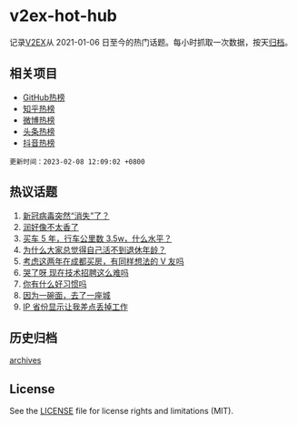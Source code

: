 # v2ex-hot-hub

 记录[V2EX](https://www.v2ex.com/)从 2021-01-06 日至今的热门话题。每小时抓取一次数据，按天[归档](archives)。
 
 ## 相关项目

- [GitHub热榜](https://github.com/lonnyzhang423/github-hot-hub)
- [知乎热榜](https://github.com/lonnyzhang423/zhihu-hot-hub)
- [微博热榜](https://github.com/lonnyzhang423/weibo-hot-hub)
- [头条热榜](https://github.com/lonnyzhang423/toutiao-hot-hub)
- [抖音热榜](https://github.com/lonnyzhang423/douyin-hot-hub)


 `更新时间：2023-02-08 12:09:02 +0800`

## 热议话题

1. [新冠病毒突然“消失”了？](https://www.v2ex.com/t/913973)
1. [润好像不太香了](https://www.v2ex.com/t/914098)
1. [买车 5 年，行车公里数 3.5w，什么水平？](https://www.v2ex.com/t/913921)
1. [为什么大家总觉得自己活不到退休年龄？](https://www.v2ex.com/t/914182)
1. [考虑这两年在成都买房，有同样想法的 V 友吗](https://www.v2ex.com/t/913914)
1. [哭了呀 现在技术招聘这么难吗](https://www.v2ex.com/t/913912)
1. [你有什么好习惯吗](https://www.v2ex.com/t/913920)
1. [因为一碗面，去了一座城](https://www.v2ex.com/t/914130)
1. [IP 省份显示让我差点丢掉工作](https://www.v2ex.com/t/913972)

## 历史归档

[archives](archives)

## License

See the [LICENSE](LICENSE) file for license rights and limitations (MIT).
